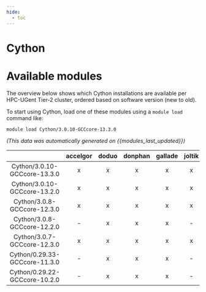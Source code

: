 ```yaml
---
hide:
  - toc
---
```


Cython
======

# Available modules


The overview below shows which Cython installations are available per HPC-UGent Tier-2 cluster, ordered based on software version (new to old).

To start using Cython, load one of these modules using a `module load` command like:

```shell
module load Cython/3.0.10-GCCcore-13.3.0
```

*(This data was automatically generated on {{modules_last_updated}})*  

| |accelgor|doduo|donphan|gallade|joltik|shinx|
| :---: | :---: | :---: | :---: | :---: | :---: | :---: |
|Cython/3.0.10-GCCcore-13.3.0|x|x|x|x|x|x|
|Cython/3.0.10-GCCcore-13.2.0|x|x|x|x|x|x|
|Cython/3.0.8-GCCcore-12.3.0|x|x|x|x|x|x|
|Cython/3.0.8-GCCcore-12.2.0|-|x|x|x|-|-|
|Cython/3.0.7-GCCcore-12.3.0|x|x|x|x|x|-|
|Cython/0.29.33-GCCcore-11.3.0|-|x|x|x|-|-|
|Cython/0.29.22-GCCcore-10.2.0|-|x|x|x|-|-|
